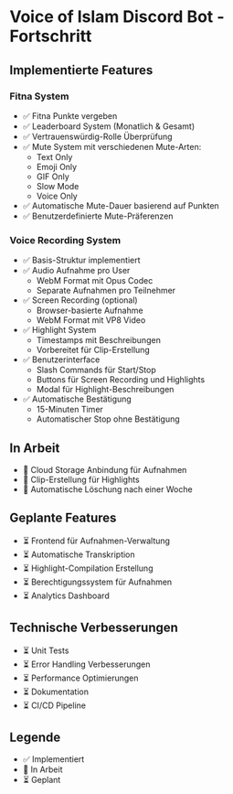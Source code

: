 # Voice of Islam Discord Bot - Fortschritt

## Implementierte Features

### Fitna System
- ✅ Fitna Punkte vergeben
- ✅ Leaderboard System (Monatlich & Gesamt)
- ✅ Vertrauenswürdig-Rolle Überprüfung
- ✅ Mute System mit verschiedenen Mute-Arten:
  - Text Only
  - Emoji Only
  - GIF Only
  - Slow Mode
  - Voice Only
- ✅ Automatische Mute-Dauer basierend auf Punkten
- ✅ Benutzerdefinierte Mute-Präferenzen

### Voice Recording System
- ✅ Basis-Struktur implementiert
- ✅ Audio Aufnahme pro User
  - WebM Format mit Opus Codec
  - Separate Aufnahmen pro Teilnehmer
- ✅ Screen Recording (optional)
  - Browser-basierte Aufnahme
  - WebM Format mit VP8 Video
- ✅ Highlight System
  - Timestamps mit Beschreibungen
  - Vorbereitet für Clip-Erstellung
- ✅ Benutzerinterface
  - Slash Commands für Start/Stop
  - Buttons für Screen Recording und Highlights
  - Modal für Highlight-Beschreibungen
- ✅ Automatische Bestätigung
  - 15-Minuten Timer
  - Automatischer Stop ohne Bestätigung

## In Arbeit
- 🔄 Cloud Storage Anbindung für Aufnahmen
- 🔄 Clip-Erstellung für Highlights
- 🔄 Automatische Löschung nach einer Woche

## Geplante Features
- ⏳ Frontend für Aufnahmen-Verwaltung
- ⏳ Automatische Transkription
- ⏳ Highlight-Compilation Erstellung
- ⏳ Berechtigungssystem für Aufnahmen
- ⏳ Analytics Dashboard

## Technische Verbesserungen
- ⏳ Unit Tests
- ⏳ Error Handling Verbesserungen
- ⏳ Performance Optimierungen
- ⏳ Dokumentation
- ⏳ CI/CD Pipeline

## Legende
- ✅ Implementiert
- 🔄 In Arbeit
- ⏳ Geplant

